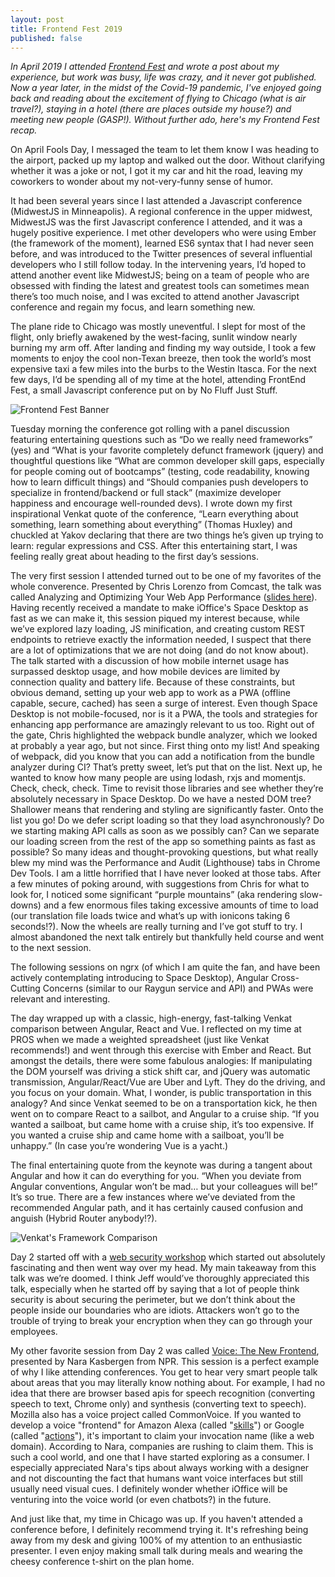 ```yaml
---
layout: post
title: Frontend Fest 2019
published: false
---
```


_In April 2019 I attended [Frontend Fest](https://frontendfest.io/) and wrote a post about my experience, but work was busy, life was crazy, and it never got published. Now a year later, in the midst of the Covid-19 pandemic, I've enjoyed going back and reading about the excitement of flying to Chicago (what is air travel?), staying in a hotel (there are places outside my house?) and meeting new people (GASP!). Without further ado, here's my Frontend Fest recap._

On April Fools Day, I messaged the team to let them know I was heading to the airport, packed up my laptop and walked out the door. Without clarifying whether it was a joke or not, I got it my car and hit the road, leaving my coworkers to wonder about my not-very-funny sense of humor. 

It had been several years since I last attended a Javascript conference (MidwestJS in Minneapolis). A regional conference in the upper midwest, MidwestJS was the first Javascript conference I attended, and it was a hugely positive experience. I met other developers who were using Ember (the framework of the moment), learned ES6 syntax that I had never seen before, and was introduced to the Twitter presences of several influential developers who I still follow today. In the intervening years, I’d hoped to attend another event like MidwestJS; being on a team of people who are obsessed with finding the latest and greatest tools can sometimes mean there’s too much noise, and I was excited to attend another Javascript conference and regain my focus, and learn something new.

The plane ride to Chicago was mostly uneventful. I slept for most of the flight, only briefly awakened by the west-facing, sunlit window nearly burning my arm off. After landing and finding my way outside, I took a few moments to enjoy the cool non-Texan breeze, then took the world’s most expensive taxi a few miles into the burbs to the Westin Itasca. For the next few days, I’d be spending all of my time at the hotel, attending FrontEnd Fest, a small Javascript conference put on by No Fluff Just Stuff.

![Frontend Fest Banner](../images/frontend-fest-banner.png)

Tuesday morning the conference got rolling with a panel discussion featuring entertaining questions such as “Do we really need frameworks” (yes) and “What is your favorite completely defunct framework (jquery) and thoughtful questions like “What are common developer skill gaps, especially for people coming out of bootcamps” (testing, code readability, knowing how to learn difficult things) and “Should companies push developers to specialize in frontend/backend or full stack” (maximize developer happiness and encourage well-rounded devs). I wrote down my first inspirational Venkat quote of the conference, “Learn everything about something, learn something about everything” (Thomas Huxley) and chuckled at Yakov declaring that there are two things he’s given up trying to learn: regular expressions and CSS. After this entertaining start, I was feeling really great about heading to the first day’s sessions. 

The very first session I attended turned out to be one of my favorites of the whole converence. Presented by Chris Lorenzo from Comcast, the talk was called Analyzing and Optimizing Your Web App Performance ([slides here](https://frontendfest.io/conference/chicago/2019/04/session?id=43562)). Having recently received a mandate to make iOffice's Space Desktop as fast as we can make it, this session piqued my interest because, while we’ve explored lazy loading, JS minification, and creating custom REST endpoints to retrieve exactly the information needed, I suspect that there are a lot of optimizations that we are not doing (and do not know about). The talk started with a discussion of how mobile internet usage has surpassed desktop usage, and how mobile devices are limited by connection quality and battery life. Because of these constraints, but obvious demand, setting up your web app to work as a PWA (offline capable, secure, cached) has seen a surge of interest. Even though Space Desktop is not mobile-focused, nor is it a PWA, the tools and strategies for enhancing app performance are amazingly relevant to us too. Right out of the gate, Chris highlighted the webpack bundle analyzer, which we looked at probably a year ago, but not since. First thing onto my list! And speaking of webpack, did you know that you can add a notification from the bundle analyzer during CI? That’s pretty sweet, let’s put that on the list. Next up, he wanted to know how many people are using lodash, rxjs and momentjs. Check, check, check. Time to revisit those libraries and see whether they’re absolutely necessary in Space Desktop. Do we have a nested DOM tree? Shallower means that rendering and styling are significantly faster. Onto the list you go! Do we defer script loading so that they load asynchronously? Do we starting making API calls as soon as we possibly can? Can we separate our loading screen from the rest of the app so something paints as fast as possible? So many ideas and thought-provoking questions, but what really blew my mind was the Performance and Audit (Lighthouse) tabs in Chrome Dev Tools. I am a little horrified that I have never looked at those tabs. After a few minutes of poking around, with suggestions from Chris for what to look for, I noticed some significant “purple mountains” (aka rendering slow-downs) and a few enormous files taking excessive amounts of time to load (our translation file loads twice and what’s up with ionicons taking 6 seconds!?). Now the wheels are really turning and I’ve got stuff to try. I almost abandoned the next talk entirely but thankfully held course and went to the next session.

The following sessions on ngrx (of which I am quite the fan, and have been actively contemplating introducing to Space Desktop), Angular Cross-Cutting Concerns (similar to our Raygun service and API) and PWAs were relevant and interesting. 

The day wrapped up with a classic, high-energy, fast-talking Venkat comparison between Angular, React and Vue. I reflected on my time at PROS when we made a weighted spreadsheet (just like Venkat recommends!) and went through this exercise with Ember and React. But amongst the details, there were some fabulous analogies: If manipulating the DOM yourself was driving a stick shift car, and jQuery was automatic transmission, Angular/React/Vue are Uber and Lyft. They do the driving, and you focus on your domain. What, I wonder, is public transportation in this analogy? And since Venkat seemed to be on a transportation kick, he then went on to compare React to a sailbot, and Angular to a cruise ship. “If you wanted a sailboat, but came home with a cruise ship, it’s too expensive. If you wanted a cruise ship and came home with a sailboat, you’ll be unhappy.” (In case you’re wondering Vue is a yacht.)

The final entertaining quote from the keynote was during a tangent about Angular and how it can do everything for you. “When you deviate from Angular conventions, Angular won’t be mad… but your colleagues will be!” It’s so true. There are a few instances where we’ve deviated from the recommended Angular path, and it has certainly caused confusion and anguish (Hybrid Router anybody!?).

![Venkat's Framework Comparison](../images/frontend-fest-venkats-comparison.png)

Day 2 started off with a [web security workshop](https://frontendfest.io/conference/chicago/2019/04/session?id=43692) which started out absolutely fascinating and then went way over my head. My main takeaway from this talk was we’re doomed. I think Jeff would’ve thoroughly appreciated this talk, especially when he started off by saying that a lot of people think security is about securing the perimeter, but we don’t think about the people inside our boundaries who are idiots. Attackers won’t go to the trouble of trying to break your encryption when they can go through your employees.

My other favorite session from Day 2 was called [Voice: The New Frontend](https://frontendfest.io/conference/chicago/2019/04/session?id=43593), presented by Nara Kasbergen from NPR. This session is a perfect example of why I like attending conferences. You get to hear very smart people talk about areas that you may literally know nothing about. For example, I had no idea that there are browser based apis for speech recognition (converting speech to text, Chrome only) and synthesis (converting text to speech). Mozilla also has a voice project called CommonVoice. If you wanted to develop a voice "frontend" for Amazon Alexa (called "[skills](https://github.com/alexa/alexa-skills-kit-sdk-for-nodejs)") or Google (called "[actions](https://github.com/actions-on-google/actions-on-google-nodejs)"), it's important to claim your invocation name (like a web domain). According to Nara, companies are rushing to claim them. This is such a cool world, and one that I have started exploring as a consumer. I especially appreciated Nara's tips about always working with a designer and not discounting the fact that humans want voice interfaces but still usually need visual cues. I definitely wonder whether iOffice will be venturing into the voice world (or even chatbots?) in the future.

And just like that, my time in Chicago was up. If you haven't attended a conference before, I definitely recommend trying it. It's refreshing being away from my desk and giving 100% of my attention to an enthusiastic presenter. I even enjoy making small talk during meals and wearing the cheesy conference t-shirt on the plan home. 
